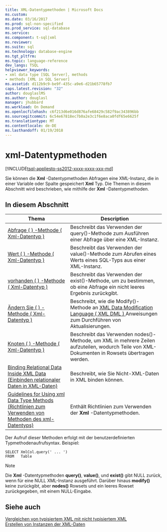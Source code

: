 ```yaml
---
title: XML-Datentypmethoden | Microsoft Docs
ms.custom: 
ms.date: 03/16/2017
ms.prod: sql-non-specified
ms.prod_service: sql-database
ms.service: 
ms.component: t-sql|xml
ms.reviewer: 
ms.suite: sql
ms.technology: database-engine
ms.tgt_pltfrm: 
ms.topic: language-reference
dev_langs: TSQL
helpviewer_keywords:
- xml data type [SQL Server], methods
- methods [XML in SQL Server]
ms.assetid: d112b9c9-be9f-435c-a9e6-d21b65778fb7
caps.latest.revision: "32"
author: douglaslMS
ms.author: douglasl
manager: jhubbard
ms.workload: On Demand
ms.openlocfilehash: c6f213d6e016d876afe68429c582f9ac343896bb
ms.sourcegitcommit: 6c54e67818ec7b0a2e3c1f6e8aca0fdf65e6625f
ms.translationtype: MT
ms.contentlocale: de-DE
ms.lasthandoff: 01/19/2018
---
```

# <a name="xml-data-type-methods"></a>xml-Datentypmethoden
[!INCLUDE[tsql-appliesto-ss2012-xxxx-xxxx-xxx-md](../../includes/tsql-appliesto-ss2012-xxxx-xxxx-xxx-md.md)]

  Sie können die **Xml** -Datentypmethoden Abfragen eine XML-Instanz, die in einer Variable oder Spalte gespeichert **Xml** Typ. Die Themen in diesem Abschnitt wird beschrieben, wie mithilfe der **Xml** -Datentypmethoden.  
  
## <a name="in-this-section"></a>In diesem Abschnitt  
  
|Thema|Description|  
|-----------|-----------------|  
|[Abfrage &#40; &#41; -Methode &#40; Xml-Datentyp &#41;](../../t-sql/xml/query-method-xml-data-type.md)|Beschreibt das Verwenden der query()-Methode zum Ausführen einer Abfrage über eine XML-Instanz.|  
|[Wert &#40; &#41; -Methode &#40; Xml-Datentyp &#41;](../../t-sql/xml/value-method-xml-data-type.md)|Beschreibt das Verwenden der value()-Methode zum Abrufen eines Werts eines SQL-Typs aus einer XML-Instanz.|  
|[vorhanden &#40; &#41; -Methode &#40; Xml-Datentyp &#41;](../../t-sql/xml/exist-method-xml-data-type.md)|Beschreibt das Verwenden der exist()-Methode, um zu bestimmen, ob eine Abfrage ein nicht leeres Ergebnis zurückgibt.|  
|[Ändern Sie &#40; &#41; -Methode &#40; Xml-Datentyp &#41;](../../t-sql/xml/modify-method-xml-data-type.md)|Beschreibt, wie die Modify()-Methode an [XML Data Modification Language &#40; XML DML &#41; ](../../t-sql/xml/xml-data-modification-language-xml-dml.md)Anweisungen zum Durchführen von Aktualisierungen.|  
|[Knoten &#40; &#41; -Methode &#40; Xml-Datentyp &#41;](../../t-sql/xml/nodes-method-xml-data-type.md)|Beschreibt das Verwenden nodes()-Methode, um XML in mehrere Zeilen aufzuteilen, wodurch Teile von XML-Dokumenten in Rowsets übertragen werden.|  
|[Binding Relational Data Inside XML Data (Einbinden relationaler Daten in XML-Daten)](../../t-sql/xml/binding-relational-data-inside-xml-data.md)|Beschreibt, wie Sie Nicht-XML-Daten in XML binden können.|  
|[Guidelines for Using xml Data Type Methods (Richtlinien zum Verwenden von Methoden des xml-Datentyps)](../../t-sql/xml/guidelines-for-using-xml-data-type-methods.md)|Enthält Richtlinien zum Verwenden der **Xml** -Datentypmethoden.|  
  
 Der Aufruf dieser Methoden erfolgt mit der benutzerdefinierten Typmethodenaufrufsyntax. Beispiel:  
  
```  
SELECT XmlCol.query(' ... ')  
FROM   Table  
```  
  
> [!NOTE]  
>  Die **Xml** -Datentypmethoden **query()**, **value()**, und **exist()** gibt NULL zurück, wenn für eine NULL XML-Instanz ausgeführt. Darüber hinaus **modify()** keine zurückgibt, aber **nodes()** Rowsets und ein leeres Rowset zurückgegeben, mit einem NULL-Eingabe.  
  
## <a name="see-also"></a>Siehe auch  
 [Vergleichen von typisiertem XML mit nicht typisiertem XML](../../relational-databases/xml/compare-typed-xml-to-untyped-xml.md)   
 [Erstellen von Instanzen der XML-Daten](../../relational-databases/xml/create-instances-of-xml-data.md)  
  
  
